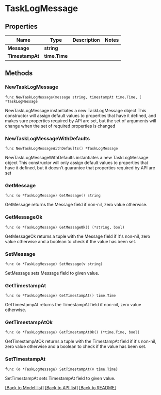 # TaskLogMessage

## Properties

Name | Type | Description | Notes
------------ | ------------- | ------------- | -------------
**Message** | **string** |  | 
**TimestampAt** | **time.Time** |  | 

## Methods

### NewTaskLogMessage

`func NewTaskLogMessage(message string, timestampAt time.Time, ) *TaskLogMessage`

NewTaskLogMessage instantiates a new TaskLogMessage object
This constructor will assign default values to properties that have it defined,
and makes sure properties required by API are set, but the set of arguments
will change when the set of required properties is changed

### NewTaskLogMessageWithDefaults

`func NewTaskLogMessageWithDefaults() *TaskLogMessage`

NewTaskLogMessageWithDefaults instantiates a new TaskLogMessage object
This constructor will only assign default values to properties that have it defined,
but it doesn't guarantee that properties required by API are set

### GetMessage

`func (o *TaskLogMessage) GetMessage() string`

GetMessage returns the Message field if non-nil, zero value otherwise.

### GetMessageOk

`func (o *TaskLogMessage) GetMessageOk() (*string, bool)`

GetMessageOk returns a tuple with the Message field if it's non-nil, zero value otherwise
and a boolean to check if the value has been set.

### SetMessage

`func (o *TaskLogMessage) SetMessage(v string)`

SetMessage sets Message field to given value.


### GetTimestampAt

`func (o *TaskLogMessage) GetTimestampAt() time.Time`

GetTimestampAt returns the TimestampAt field if non-nil, zero value otherwise.

### GetTimestampAtOk

`func (o *TaskLogMessage) GetTimestampAtOk() (*time.Time, bool)`

GetTimestampAtOk returns a tuple with the TimestampAt field if it's non-nil, zero value otherwise
and a boolean to check if the value has been set.

### SetTimestampAt

`func (o *TaskLogMessage) SetTimestampAt(v time.Time)`

SetTimestampAt sets TimestampAt field to given value.



[[Back to Model list]](../README.md#documentation-for-models) [[Back to API list]](../README.md#documentation-for-api-endpoints) [[Back to README]](../README.md)


